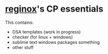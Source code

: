# [reginox](https://codeforces.com/profile/reginox)'s CP essentials
This contains:
- DSA templates (work in progress)
- checker (for linux + windows)
- sublime text windows packages something
- other stuff
